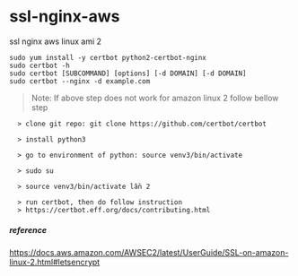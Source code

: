 # ssl-nginx-aws
ssl nginx aws linux ami 2

    sudo yum install -y certbot python2-certbot-nginx
    sudo certbot -h
    sudo certbot [SUBCOMMAND] [options] [-d DOMAIN] [-d DOMAIN]
    sudo certbot --nginx -d example.com

   > Note: If above step does not work for amazon linux 2 follow bellow step
    
      > clone git repo: git clone https://github.com/certbot/certbot
      
      > install python3
      
      > go to environment of python: source venv3/bin/activate
      
      > sudo su
      
      > source venv3/bin/activate lần 2
      
      > run certbot, then do follow instruction
      > https://certbot.eff.org/docs/contributing.html
    
 ##### reference
 https://docs.aws.amazon.com/AWSEC2/latest/UserGuide/SSL-on-amazon-linux-2.html#letsencrypt
 

